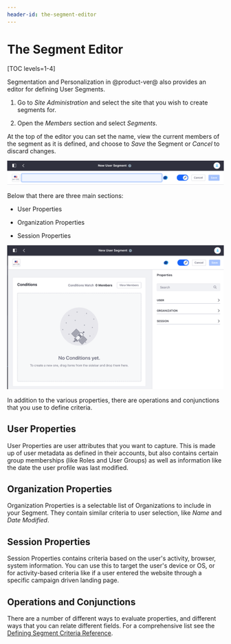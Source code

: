 ```yaml
---
header-id: the-segment-editor
---
```


# The Segment Editor

[TOC levels=1-4]

Segmentation and Personalization in @product-ver@ also provides an editor for
defining User Segments.

1.  Go to *Site Administration* and select the site that you wish to create
    segments for.

2.  Open the *Members* section and select *Segments*.

At the top of the editor you can set the name, view the current members of the
segment as it is defined, and choose to *Save* the Segment or *Cancel* to 
discard changes.

![Figure 1: The top portion of the Segment Editor has the segment name and its members.](../../images/sp-editor-top.png)

Below that there are three main sections:

- User Properties

- Organization Properties

- Session Properties

![Figure 2: You use the Segment Editor to create new Segments.](../../images/sp-segment-editor-full.png)

In addition to the various properties, there are operations and conjunctions
that you use to define criteria.

## User Properties

User Properties are user attributes that you want to capture. This is made up of
user metadata as defined in their accounts, but also contains certain group
memberships (like Roles and User Groups) as well as information like the date
the user profile was last modified.

## Organization Properties

Organization Properties is a selectable list of Organizations to include in
your Segment. They contain similar criteria to user selection, like *Name* and
*Date Modified*.

## Session Properties

Session Properties contains criteria based on the user's activity, browser, 
system  information. You can use this to target the user's device or OS, or for
activity-based criteria like if a user entered the website through a specific
campaign driven landing page. 

## Operations and Conjunctions

There are a number of different ways to evaluate properties, and different ways
that you can relate different fields. For a comprehensive list see the
[Defining Segment Criteria Reference](/docs/7-2/reference/-/knowledge_base/r/defining-segmentation-criteria).
